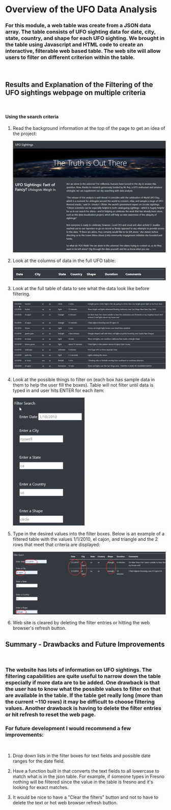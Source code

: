 # Overview of the UFO Data Analysis

### For this module, a web table was create from a JSON data array. The table consists of UFO sighting data for date, city, state, country, and shape for each UFO sighting. We brought in the table using Javascript and HTML code to create an interactive, filterable web based table. The web site will allow users to filter on different criterion within the table. 

<br/>

## Results and Explanation of the  Filtering of the UFO sightings webpage on **multiple criteria**

<br/>


#### Using the search criteria

1.  Read the background information at the top of the page to get an idea of the project:

    ![Overview](./Resources/overview.png) 

1. Look at the columns of data in the full UFO table:

    ![Columns](./Resources/columns.png) 

1. Look at the full table of data to see what the data look like before filtering.

    ![Table](./Resources/fulltable.png) 

1. Look at the possible things to filter on (each box has sample data in them to help the user fill the boxes). Table will not filter until data is typed in and user hits ENTER for each item:

    ![Filters](./Resources/filters.png) 

1. Type in the desired values into the filter boxes. Below is an example of a filtered table with the values 1/1/2010, el cajon, and triangle and the 2 rows that meet that criteria are displayed:

    ![Filtered](./Resources/filtered.png) 

1. Web site is cleared by deleting the filter entries or hitting the web browser's refresh button.

## Summary - Drawbacks and Future Improvements

<br/>

### The website has lots of information on UFO sightings. The filtering capabilities are quite useful to narrow down the table especially if more data are to be added. One drawback is that the user has to know what the possible values to filter on that are available in the table. If the table get really long (more than the current ~110 rows) it may be difficult to choose filtering values. Another drawback is having to delete the filter entries or hit refresh to reset the web page.

### For future development I would recommend a few improvements:

<br/>

1. Drop down lists in the filter boxes for text fields and possible date ranges for the date field.

2. Have a function built in that converts the text fields to all lowercase to match what is in the json table. For example, if someone types in Fresno nothing will be filtered since the value in the table is fresno and it's looking for exact matches.

3. It would be nice to have a "Clear the filters" button and not to have to delete the text or hot web browser refresh button.